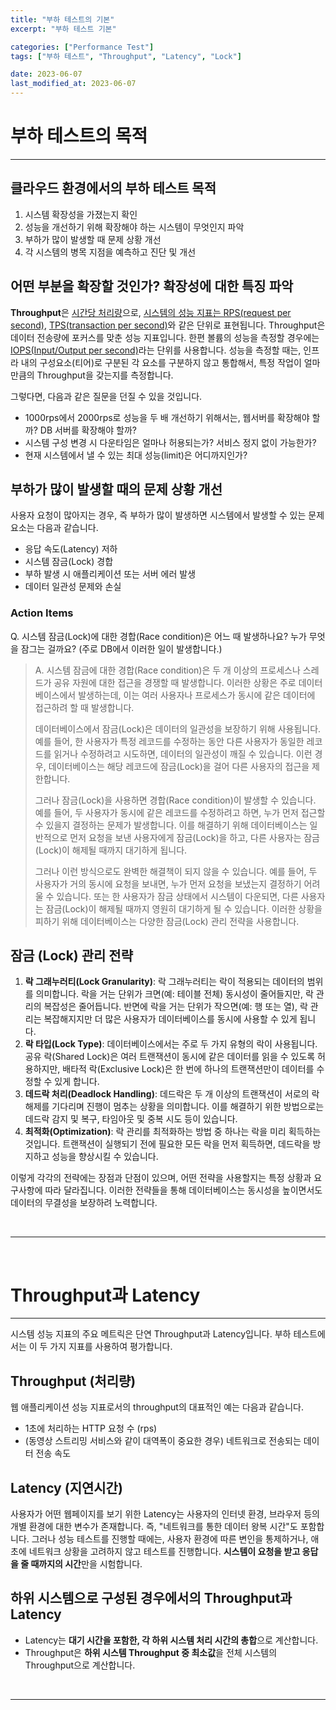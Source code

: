 ```yaml
---
title: "부하 테스트의 기본"
excerpt: "부하 테스트 기본"

categories: ["Performance Test"]
tags: ["부하 테스트", "Throughput", "Latency", "Lock"]

date: 2023-06-07
last_modified_at: 2023-06-07
---
```


# 부하 테스트의 목적

---

## 클라우드 환경에서의 부하 테스트 목적

1. 시스템 확장성을 가졌는지 확인
2. 성능을 개선하기 위해 확장해야 하는 시스템이 무엇인지 파악
3. 부하가 많이 발생할 때 문제 상황 개선
4. 각 시스템의 병목 지점을 예측하고 진단 및 개선

## 어떤 부분을 확장할 것인가? 확장성에 대한 특징 파악

 **Throughput**은 <u>시간당 처리량</u>으로, <u>시스템의 성능 지표는 RPS(request per second)</u>, <u>TPS(transaction per second)</u>와 같은 단위로 표현됩니다. Throughput은 데이터 전송량에 포커스를 맞춘 성능 지표입니다. 한편 볼륨의 성능을 측정할 경우에는 <u>IOPS(Input/Output per second)</u>라는 단위를 사용합니다. 성능을 측정할 때는, 인프라 내의 구성요소(티어)로 구분된 각 요소를 구분하지 않고 통합해서, 특정 작업이 얼마만큼의 Throughput을 갖는지를 측정합니다.

그렇다면, 다음과 같은 질문을 던질 수 있을 것입니다.

- 1000rps에서 2000rps로 성능을 두 배 개선하기 위해서는, 웹서버를 확장해야 할까? DB 서버를 확장해야 할까?
- 시스템 구성 변경 시 다운타임은 얼마나 허용되는가? 서비스 정지 없이 가능한가?
- 현재 시스템에서 낼 수 있는 최대 성능(limit)은 어디까지인가?

## 부하가 많이 발생할 때의 문제 상황 개선

사용자 요청이 많아지는 경우, 즉 부하가 많이 발생하면 시스템에서 발생할 수 있는 문제 요소는 다음과 같습니다.

- 응답 속도(Latency) 저하
- 시스템 잠금(Lock) 경합
- 부하 발생 시 애플리케이션 또는 서버 에러 발생
- 데이터 일관성 문제와 손실

### Action Items

Q. 시스템 잠금(Lock)에 대한 경합(Race condition)은 어느 때 발생하나요? 누가 무엇을 잠그는 걸까요? (주로 DB에서 이러한 일이 발생합니다.)

> A. 시스템 잠금에 대한 경합(Race condition)은 두 개 이상의 프로세스나 스레드가 공유 자원에 대한 접근을 경쟁할 때 발생합니다. 이러한 상황은 주로 데이터베이스에서 발생하는데, 이는 여러 사용자나 프로세스가 동시에 같은 데이터에 접근하려 할 때 발생합니다.
>
> 데이터베이스에서 잠금(Lock)은 데이터의 일관성을 보장하기 위해 사용됩니다. 예를 들어, 한 사용자가 특정 레코드를 수정하는 동안 다른 사용자가 동일한 레코드를 읽거나 수정하려고 시도하면, 데이터의 일관성이 깨질 수 있습니다. 이런 경우, 데이터베이스는 해당 레코드에 잠금(Lock)을 걸어 다른 사용자의 접근을 제한합니다.
>
> 그러나 잠금(Lock)을 사용하면 경합(Race condition)이 발생할 수 있습니다. 예를 들어, 두 사용자가 동시에 같은 레코드를 수정하려고 하면, 누가 먼저 접근할 수 있을지 결정하는 문제가 발생합니다. 이를 해결하기 위해 데이터베이스는 일반적으로 먼저 요청을 보낸 사용자에게 잠금(Lock)을 하고, 다른 사용자는 잠금(Lock)이 해제될 때까지 대기하게 됩니다.
>
>  그러나 이런 방식으로도 완벽한 해결책이 되지 않을 수 있습니다. 예를 들어, 두 사용자가 거의 동시에 요청을 보내면, 누가 먼저 요청을 보냈는지 결정하기 어려울 수 있습니다. 또는 한 사용자가 잠금 상태에서 시스템이 다운되면, 다른 사용자는 잠금(Lock)이 해제될 때까지 영원히 대기하게 될 수 있습니다. 이러한 상황을 피하기 위해 데이터베이스는 다양한 잠금(Lock) 관리 전략을 사용합니다.

## 잠금 (Lock) 관리 전략

1. **락 그래누러티(Lock Granularity)**: 락 그래누러티는 락이 적용되는 데이터의 범위를 의미합니다. 락을 거는 단위가 크면(예: 테이블 전체) 동시성이 줄어들지만, 락 관리의 복잡성은 줄어듭니다. 반면에 락을 거는 단위가 작으면(예: 행 또는 열), 락 관리는 복잡해지지만 더 많은 사용자가 데이터베이스를 동시에 사용할 수 있게 됩니다.
2. **락 타입(Lock Type)**: 데이터베이스에서는 주로 두 가지 유형의 락이 사용됩니다. 공유 락(Shared Lock)은 여러 트랜잭션이 동시에 같은 데이터를 읽을 수 있도록 허용하지만, 배타적 락(Exclusive Lock)은 한 번에 하나의 트랜잭션만이 데이터를 수정할 수 있게 합니다.
3. **데드락 처리(Deadlock Handling)**: 데드락은 두 개 이상의 트랜잭션이 서로의 락 해제를 기다리며 진행이 멈추는 상황을 의미합니다. 이를 해결하기 위한 방법으로는 데드락 감지 및 복구, 타임아웃 및 중복 시도 등이 있습니다.
4. **최적화(Optimization)**: 락 관리를 최적화하는 방법 중 하나는 락을 미리 획득하는 것입니다. 트랜잭션이 실행되기 전에 필요한 모든 락을 먼저 획득하면, 데드락을 방지하고 성능을 향상시킬 수 있습니다.

 이렇게 각각의 전략에는 장점과 단점이 있으며, 어떤 전략을 사용할지는 특정 상황과 요구사항에 따라 달라집니다. 이러한 전략들을 통해 데이터베이스는 동시성을 높이면서도 데이터의 무결성을 보장하려 노력합니다.

<br>

---

<br>

# Throughput과 Latency

---

시스템 성능 지표의 주요 메트릭은 단연 Throughput과 Latency입니다. 부하 테스트에서는 이 두 가지 지표를 사용하여 평가합니다.

## Throughput (처리량)

웹 애플리케이션 성능 지표로서의 throughput의 대표적인 예는 다음과 같습니다.

- 1초에 처리하는 HTTP 요청 수 (rps)
- (동영상 스트리밍 서비스와 같이 대역폭이 중요한 경우) 네트워크로 전송되는 데이터 전송 속도

## Latency (지연시간)

 사용자가 어떤 웹페이지를 보기 위한 Latency는 사용자의 인터넷 환경, 브라우저 등의 개별 환경에 대한 변수가 존재합니다. 즉, "네트워크를 통한 데이터 왕복 시간"도 포함합니다. 그러나 성능 테스트를 진행할 때에는, 사용자 환경에 따른 변인을 통제하거나, 애초에 네트워크 상황을 고려하지 않고 테스트를 진행합니다. **시스템이 요청을 받고 응답을 줄 때까지의 시간**만을 시험합니다.

## 하위 시스템으로 구성된 경우에서의 Throughput과 Latency

- Latency는 **대기 시간을 포함한, 각 하위 시스템 처리 시간의 총합**으로 계산합니다.
- Throughput은 **하위 시스템 Throughput 중 최소값**을 전체 시스템의 Throughput으로 계산합니다.

<br>

---

<br>

